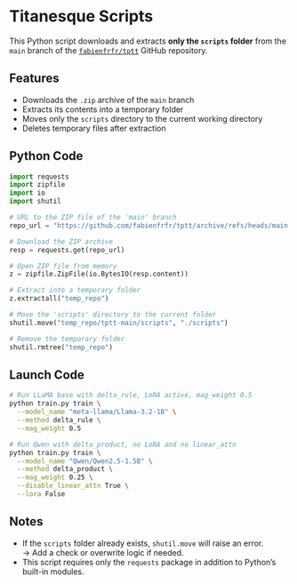 # Titanesque Scripts

This Python script downloads and extracts **only the `scripts` folder** from the `main` branch of the [`fabienfrfr/tptt`](https://github.com/fabienfrfr/tptt) GitHub repository.

## Features

- Downloads the `.zip` archive of the `main` branch  
- Extracts its contents into a temporary folder  
- Moves only the `scripts` directory to the current working directory  
- Deletes temporary files after extraction  

## Python Code

```python
import requests
import zipfile
import io
import shutil

# URL to the ZIP file of the 'main' branch
repo_url = "https://github.com/fabienfrfr/tptt/archive/refs/heads/main.zip"

# Download the ZIP archive
resp = requests.get(repo_url)

# Open ZIP file from memory
z = zipfile.ZipFile(io.BytesIO(resp.content))

# Extract into a temporary folder
z.extractall("temp_repo")

# Move the 'scripts' directory to the current folder
shutil.move("temp_repo/tptt-main/scripts", "./scripts")

# Remove the temporary folder
shutil.rmtree("temp_repo")
```

## Launch Code

```sh
# Run LLaMA base with delta_rule, LoRA active, mag_weight 0.5
python train.py train \
  --model_name "meta-llama/Llama-3.2-1B" \
  --method delta_rule \
  --mag_weight 0.5

# Run Qwen with delta_product, no LoRA and no linear_attn
python train.py train \
  --model_name "Qwen/Qwen2.5-1.5B" \
  --method delta_product \
  --mag_weight 0.25 \
  --disable_linear_attn True \
  --lora False
```


## Notes

- If the `scripts` folder already exists, `shutil.move` will raise an error.  
  → Add a check or overwrite logic if needed.  
- This script requires only the `requests` package in addition to Python’s built-in modules.